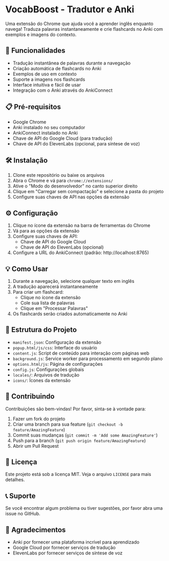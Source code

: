 # VocabBoost - Tradutor e Anki

Uma extensão do Chrome que ajuda você a aprender inglês enquanto navega! Traduza palavras instantaneamente e crie flashcards no Anki com exemplos e imagens do contexto.

## 🚀 Funcionalidades

- Tradução instantânea de palavras durante a navegação
- Criação automática de flashcards no Anki
- Exemplos de uso em contexto
- Suporte a imagens nos flashcards
- Interface intuitiva e fácil de usar
- Integração com o Anki através do AnkiConnect

## 📋 Pré-requisitos

- Google Chrome
- Anki instalado no seu computador
- AnkiConnect instalado no Anki
- Chave de API do Google Cloud (para tradução)
- Chave de API do ElevenLabs (opcional, para síntese de voz)

## 🛠️ Instalação

1. Clone este repositório ou baixe os arquivos
2. Abra o Chrome e vá para `chrome://extensions/`
3. Ative o "Modo do desenvolvedor" no canto superior direito
4. Clique em "Carregar sem compactação" e selecione a pasta do projeto
5. Configure suas chaves de API nas opções da extensão

## ⚙️ Configuração

1. Clique no ícone da extensão na barra de ferramentas do Chrome
2. Vá para as opções da extensão
3. Configure suas chaves de API:
   - Chave de API do Google Cloud
   - Chave de API do ElevenLabs (opcional)
4. Configure a URL do AnkiConnect (padrão: http://localhost:8765)

## 💡 Como Usar

1. Durante a navegação, selecione qualquer texto em inglês
2. A tradução aparecerá instantaneamente
3. Para criar um flashcard:
   - Clique no ícone da extensão
   - Cole sua lista de palavras
   - Clique em "Processar Palavras"
4. Os flashcards serão criados automaticamente no Anki

## 🔧 Estrutura do Projeto

- `manifest.json`: Configuração da extensão
- `popup.html/js/css`: Interface do usuário
- `content.js`: Script de conteúdo para interação com páginas web
- `background.js`: Service worker para processamento em segundo plano
- `options.html/js`: Página de configurações
- `config.js`: Configurações globais
- `locales/`: Arquivos de tradução
- `icons/`: Ícones da extensão

## 🤝 Contribuindo

Contribuições são bem-vindas! Por favor, sinta-se à vontade para:

1. Fazer um fork do projeto
2. Criar uma branch para sua feature (`git checkout -b feature/AmazingFeature`)
3. Commit suas mudanças (`git commit -m 'Add some AmazingFeature'`)
4. Push para a branch (`git push origin feature/AmazingFeature`)
5. Abrir um Pull Request

## 📝 Licença

Este projeto está sob a licença MIT. Veja o arquivo `LICENSE` para mais detalhes.

## 📞 Suporte

Se você encontrar algum problema ou tiver sugestões, por favor abra uma issue no GitHub.

## 🙏 Agradecimentos

- Anki por fornecer uma plataforma incrível para aprendizado
- Google Cloud por fornecer serviços de tradução
- ElevenLabs por fornecer serviços de síntese de voz